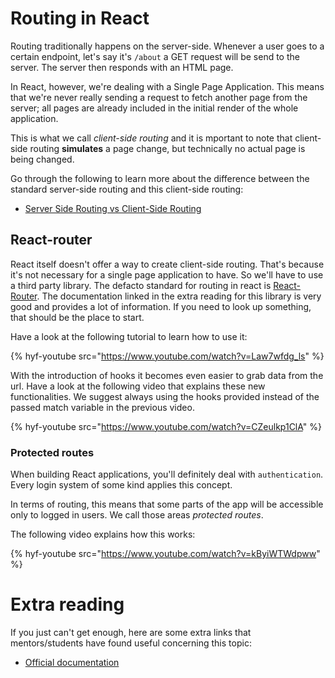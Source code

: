 # Routing in React

Routing traditionally happens on the server-side. Whenever a user goes to a certain endpoint, let's say it's `/about` a GET request will be send to the server. The server then responds with an HTML page.

In React, however, we're dealing with a Single Page Application. This means that we're never really sending a request to fetch another page from the server; all pages are already included in the initial render of the whole application.

This is what we call *client-side routing* and it is mportant to note that client-side routing **simulates** a page change, but technically no actual page is being changed.

Go through the following to learn more about the difference between the standard server-side routing and this client-side routing:

- [Server Side Routing vs Client-Side Routing](https://www.codementor.io/chinemeremnwoga/server-side-routing-vs-client-side-routing-yne57eq9a)

## React-router

React itself doesn't offer a way to create client-side routing. That's because it's not necessary for a single page application to have. So we'll have to use a third party library. The defacto standard for routing in react is [React-Router](https://github.com/ReactTraining/react-router). The documentation linked in the extra reading for this library is very good and provides a lot of information. If you need to look up something, that should be the place to start.

Have a look at the following tutorial to learn how to use it:

{% hyf-youtube src="https://www.youtube.com/watch?v=Law7wfdg_ls" %}

With the introduction of hooks it becomes even easier to grab data from the url. Have a look at the following video that explains these new functionalities. We suggest always using the hooks provided instead of the passed match variable in the previous video.

{% hyf-youtube src="https://www.youtube.com/watch?v=CZeulkp1ClA" %}

### Protected routes
When building React applications, you'll definitely deal with `authentication`. Every login system of some kind applies this concept.

In terms of routing, this means that some parts of the app will be accessible only to logged in users. We call those areas *protected routes*.

The following video explains how this works:

{% hyf-youtube src="https://www.youtube.com/watch?v=kByiWTWdpww" %}

# Extra reading
If you just can't get enough, here are some extra links that mentors/students have found useful concerning this topic:

- [Official documentation](https://reactrouter.com/web/guides/quick-start)